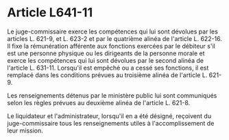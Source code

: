# Article L641-11

Le juge-commissaire exerce les compétences qui lui sont dévolues par les articles L. 621-9, et L. 623-2 et par le quatrième alinéa de l'article L. 622-16. Il fixe la rémunération afférente aux fonctions exercées par le débiteur s'il est une personne physique ou les dirigeants de la personne morale et exerce les compétences qui lui sont dévolues par le second alinéa de l'article L. 631-11. Lorsqu'il est empêché ou a cessé ses fonctions, il est remplacé dans les conditions prévues au troisième alinéa de l'article L. 621-9.

Les renseignements détenus par le ministère public lui sont communiqués selon les règles prévues au deuxième alinéa de l'article L. 621-8.

Le liquidateur et l'administrateur, lorsqu'il en a été désigné, reçoivent du juge-commissaire tous les renseignements utiles à l'accomplissement de leur mission.
